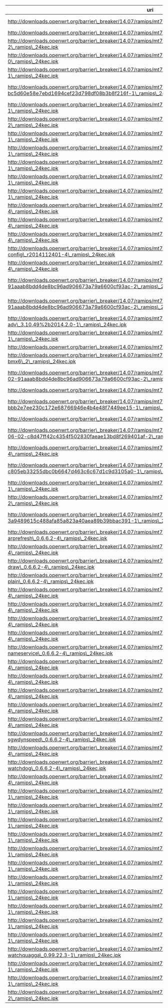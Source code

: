 uri | filename | size
----|----------|-----
http://downloads.openwrt.org/barrier\_breaker/14.07/ramips/mt7620a/packages/routing/Packages | Packages | 35727 10344
http://downloads.openwrt.org/barrier\_breaker/14.07/ramips/mt7620a/packages/routing/Packages.gz | Packages.gz | 10344
http://downloads.openwrt.org/barrier\_breaker/14.07/ramips/mt7620a/packages/routing/ahcpd\_0.53-2\_ramips\_24kec.ipk | ahcpd\_0.53-2\_ramips\_24kec.ipk | 22034
http://downloads.openwrt.org/barrier\_breaker/14.07/ramips/mt7620a/packages/routing/alfred\_2014.3.0-0\_ramips\_24kec.ipk | alfred\_2014.3.0-0\_ramips\_24kec.ipk | 18869
http://downloads.openwrt.org/barrier\_breaker/14.07/ramips/mt7620a/packages/routing/babeld\_1.5.1-1\_ramips\_24kec.ipk | babeld\_1.5.1-1\_ramips\_24kec.ipk | 46611
http://downloads.openwrt.org/barrier\_breaker/14.07/ramips/mt7620a/packages/routing/babels\_2014-07-04-bc5d60e58e7ebd1694cef23d798df08b3b8f216f-1\_ramips\_24kec.ipk | babels\_2014-07-04-bc5d60e58e7ebd1694cef23d798df08b3b8f216f-1\_ramips\_24kec.ipk | 54715
http://downloads.openwrt.org/barrier\_breaker/14.07/ramips/mt7620a/packages/routing/batctl\_2014.2.0-1\_ramips\_24kec.ipk | batctl\_2014.2.0-1\_ramips\_24kec.ipk | 22732
http://downloads.openwrt.org/barrier\_breaker/14.07/ramips/mt7620a/packages/routing/batmand\_r1439-2\_ramips\_24kec.ipk | batmand\_r1439-2\_ramips\_24kec.ipk | 38075
http://downloads.openwrt.org/barrier\_breaker/14.07/ramips/mt7620a/packages/routing/bcp38\_4-1\_ramips\_24kec.ipk | bcp38\_4-1\_ramips\_24kec.ipk | 2306
http://downloads.openwrt.org/barrier\_breaker/14.07/ramips/mt7620a/packages/routing/bird4\_1.4.3-1\_ramips\_24kec.ipk | bird4\_1.4.3-1\_ramips\_24kec.ipk | 166995
http://downloads.openwrt.org/barrier\_breaker/14.07/ramips/mt7620a/packages/routing/bird6\_1.4.3-1\_ramips\_24kec.ipk | bird6\_1.4.3-1\_ramips\_24kec.ipk | 187572
http://downloads.openwrt.org/barrier\_breaker/14.07/ramips/mt7620a/packages/routing/birdc4\_1.4.3-1\_ramips\_24kec.ipk | birdc4\_1.4.3-1\_ramips\_24kec.ipk | 11681
http://downloads.openwrt.org/barrier\_breaker/14.07/ramips/mt7620a/packages/routing/birdc6\_1.4.3-1\_ramips\_24kec.ipk | birdc6\_1.4.3-1\_ramips\_24kec.ipk | 12910
http://downloads.openwrt.org/barrier\_breaker/14.07/ramips/mt7620a/packages/routing/bmx6-json\_r2014112401-4\_ramips\_24kec.ipk | bmx6-json\_r2014112401-4\_ramips\_24kec.ipk | 6885
http://downloads.openwrt.org/barrier\_breaker/14.07/ramips/mt7620a/packages/routing/bmx6-sms\_r2014112401-4\_ramips\_24kec.ipk | bmx6-sms\_r2014112401-4\_ramips\_24kec.ipk | 5678
http://downloads.openwrt.org/barrier\_breaker/14.07/ramips/mt7620a/packages/routing/bmx6-table\_r2014112401-4\_ramips\_24kec.ipk | bmx6-table\_r2014112401-4\_ramips\_24kec.ipk | 8739
http://downloads.openwrt.org/barrier\_breaker/14.07/ramips/mt7620a/packages/routing/bmx6-uci-config\_r2014112401-4\_ramips\_24kec.ipk | bmx6-uci-config\_r2014112401-4\_ramips\_24kec.ipk | 9142
http://downloads.openwrt.org/barrier\_breaker/14.07/ramips/mt7620a/packages/routing/bmx6\_r2014112401-4\_ramips\_24kec.ipk | bmx6\_r2014112401-4\_ramips\_24kec.ipk | 138773
http://downloads.openwrt.org/barrier\_breaker/14.07/ramips/mt7620a/packages/routing/hnet-full\_2014-09-02-91aaab8bdd4de8bc96ad906673a79a6600cf93ac-2\_ramips\_24kec.ipk | hnet-full\_2014-09-02-91aaab8bdd4de8bc96ad906673a79a6600cf93ac-2\_ramips\_24kec.ipk | 728
http://downloads.openwrt.org/barrier\_breaker/14.07/ramips/mt7620a/packages/routing/hnetd\_2014-09-02-91aaab8bdd4de8bc96ad906673a79a6600cf93ac-2\_ramips\_24kec.ipk | hnetd\_2014-09-02-91aaab8bdd4de8bc96ad906673a79a6600cf93ac-2\_ramips\_24kec.ipk | 77331
http://downloads.openwrt.org/barrier\_breaker/14.07/ramips/mt7620a/packages/routing/kmod-batman-adv\_3.10.49%2b2014.2.0-1\_ramips\_24kec.ipk | kmod-batman-adv\_3.10.49%2b2014.2.0-1\_ramips\_24kec.ipk | 71446
http://downloads.openwrt.org/barrier\_breaker/14.07/ramips/mt7620a/packages/routing/kmod-nat46\_3.10.49%2b1-1\_ramips\_24kec.ipk | kmod-nat46\_3.10.49%2b1-1\_ramips\_24kec.ipk | 15401
http://downloads.openwrt.org/barrier\_breaker/14.07/ramips/mt7620a/packages/routing/luci-app-bcp38\_2-1\_all.ipk | luci-app-bcp38\_2-1\_all.ipk | 2213
http://downloads.openwrt.org/barrier\_breaker/14.07/ramips/mt7620a/packages/routing/luci-app-bmx6\_2\_ramips\_24kec.ipk | luci-app-bmx6\_2\_ramips\_24kec.ipk | 95106
http://downloads.openwrt.org/barrier\_breaker/14.07/ramips/mt7620a/packages/routing/luci-app-hnet\_2014-09-02-91aaab8bdd4de8bc96ad906673a79a6600cf93ac-2\_ramips\_24kec.ipk | luci-app-hnet\_2014-09-02-91aaab8bdd4de8bc96ad906673a79a6600cf93ac-2\_ramips\_24kec.ipk | 57452
http://downloads.openwrt.org/barrier\_breaker/14.07/ramips/mt7620a/packages/routing/map-t\_1\_ramips\_24kec.ipk | map-t\_1\_ramips\_24kec.ipk | 640
http://downloads.openwrt.org/barrier\_breaker/14.07/ramips/mt7620a/packages/routing/mcproxy\_2014-05-02-bbb2e7ee230c172e68766946e4b4e48f7449ee15-1\_ramips\_24kec.ipk | mcproxy\_2014-05-02-bbb2e7ee230c172e68766946e4b4e48f7449ee15-1\_ramips\_24kec.ipk | 117542
http://downloads.openwrt.org/barrier\_breaker/14.07/ramips/mt7620a/packages/routing/md5sums | md5sums | 5152
http://downloads.openwrt.org/barrier\_breaker/14.07/ramips/mt7620a/packages/routing/minimalist-pcproxy\_2014-06-02-c8d47ff42c4354f502830faeae13bd8f269401af-2\_ramips\_24kec.ipk | minimalist-pcproxy\_2014-06-02-c8d47ff42c4354f502830faeae13bd8f269401af-2\_ramips\_24kec.ipk | 6757
http://downloads.openwrt.org/barrier\_breaker/14.07/ramips/mt7620a/packages/routing/miniupnpd\_1.8.20140523-4\_ramips\_24kec.ipk | miniupnpd\_1.8.20140523-4\_ramips\_24kec.ipk | 53893
http://downloads.openwrt.org/barrier\_breaker/14.07/ramips/mt7620a/packages/routing/mrd6\_2013-11-30-c805eb33255dbc0b6647d463c6c67d1c9d3105a0-1\_ramips\_24kec.ipk | mrd6\_2013-11-30-c805eb33255dbc0b6647d463c6c67d1c9d3105a0-1\_ramips\_24kec.ipk | 278358
http://downloads.openwrt.org/barrier\_breaker/14.07/ramips/mt7620a/packages/routing/ndppd\_0.2.3-1\_ramips\_24kec.ipk | ndppd\_0.2.3-1\_ramips\_24kec.ipk | 32257
http://downloads.openwrt.org/barrier\_breaker/14.07/ramips/mt7620a/packages/routing/nodogsplash\_0.9\_beta9.9.8-2\_ramips\_24kec.ipk | nodogsplash\_0.9\_beta9.9.8-2\_ramips\_24kec.ipk | 47981
http://downloads.openwrt.org/barrier\_breaker/14.07/ramips/mt7620a/packages/routing/ohybridproxy\_2014-06-19-3a9489615c488afa85a823a40aea89b39bbac391-1\_ramips\_24kec.ipk | ohybridproxy\_2014-06-19-3a9489615c488afa85a823a40aea89b39bbac391-1\_ramips\_24kec.ipk | 10599
http://downloads.openwrt.org/barrier\_breaker/14.07/ramips/mt7620a/packages/routing/olsrd-mod-arprefresh\_0.6.6.2-4\_ramips\_24kec.ipk | olsrd-mod-arprefresh\_0.6.6.2-4\_ramips\_24kec.ipk | 2485
http://downloads.openwrt.org/barrier\_breaker/14.07/ramips/mt7620a/packages/routing/olsrd-mod-bmf\_0.6.6.2-4\_ramips\_24kec.ipk | olsrd-mod-bmf\_0.6.6.2-4\_ramips\_24kec.ipk | 12573
http://downloads.openwrt.org/barrier\_breaker/14.07/ramips/mt7620a/packages/routing/olsrd-mod-dot-draw\_0.6.6.2-4\_ramips\_24kec.ipk | olsrd-mod-dot-draw\_0.6.6.2-4\_ramips\_24kec.ipk | 4225
http://downloads.openwrt.org/barrier\_breaker/14.07/ramips/mt7620a/packages/routing/olsrd-mod-dyn-gw-plain\_0.6.6.2-4\_ramips\_24kec.ipk | olsrd-mod-dyn-gw-plain\_0.6.6.2-4\_ramips\_24kec.ipk | 2854
http://downloads.openwrt.org/barrier\_breaker/14.07/ramips/mt7620a/packages/routing/olsrd-mod-dyn-gw\_0.6.6.2-4\_ramips\_24kec.ipk | olsrd-mod-dyn-gw\_0.6.6.2-4\_ramips\_24kec.ipk | 4433
http://downloads.openwrt.org/barrier\_breaker/14.07/ramips/mt7620a/packages/routing/olsrd-mod-httpinfo\_0.6.6.2-4\_ramips\_24kec.ipk | olsrd-mod-httpinfo\_0.6.6.2-4\_ramips\_24kec.ipk | 26343
http://downloads.openwrt.org/barrier\_breaker/14.07/ramips/mt7620a/packages/routing/olsrd-mod-jsoninfo\_0.6.6.2-4\_ramips\_24kec.ipk | olsrd-mod-jsoninfo\_0.6.6.2-4\_ramips\_24kec.ipk | 12771
http://downloads.openwrt.org/barrier\_breaker/14.07/ramips/mt7620a/packages/routing/olsrd-mod-mdns\_0.6.6.2-4\_ramips\_24kec.ipk | olsrd-mod-mdns\_0.6.6.2-4\_ramips\_24kec.ipk | 8674
http://downloads.openwrt.org/barrier\_breaker/14.07/ramips/mt7620a/packages/routing/olsrd-mod-nameservice\_0.6.6.2-4\_ramips\_24kec.ipk | olsrd-mod-nameservice\_0.6.6.2-4\_ramips\_24kec.ipk | 11496
http://downloads.openwrt.org/barrier\_breaker/14.07/ramips/mt7620a/packages/routing/olsrd-mod-p2pd\_0.6.6.2-4\_ramips\_24kec.ipk | olsrd-mod-p2pd\_0.6.6.2-4\_ramips\_24kec.ipk | 8151
http://downloads.openwrt.org/barrier\_breaker/14.07/ramips/mt7620a/packages/routing/olsrd-mod-pgraph\_0.6.6.2-4\_ramips\_24kec.ipk | olsrd-mod-pgraph\_0.6.6.2-4\_ramips\_24kec.ipk | 3349
http://downloads.openwrt.org/barrier\_breaker/14.07/ramips/mt7620a/packages/routing/olsrd-mod-pud\_0.6.6.2-4\_ramips\_24kec.ipk | olsrd-mod-pud\_0.6.6.2-4\_ramips\_24kec.ipk | 52365
http://downloads.openwrt.org/barrier\_breaker/14.07/ramips/mt7620a/packages/routing/olsrd-mod-quagga\_0.6.6.2-4\_ramips\_24kec.ipk | olsrd-mod-quagga\_0.6.6.2-4\_ramips\_24kec.ipk | 6307
http://downloads.openwrt.org/barrier\_breaker/14.07/ramips/mt7620a/packages/routing/olsrd-mod-secure\_0.6.6.2-4\_ramips\_24kec.ipk | olsrd-mod-secure\_0.6.6.2-4\_ramips\_24kec.ipk | 9952
http://downloads.openwrt.org/barrier\_breaker/14.07/ramips/mt7620a/packages/routing/olsrd-mod-sgwdynspeed\_0.6.6.2-4\_ramips\_24kec.ipk | olsrd-mod-sgwdynspeed\_0.6.6.2-4\_ramips\_24kec.ipk | 4779
http://downloads.openwrt.org/barrier\_breaker/14.07/ramips/mt7620a/packages/routing/olsrd-mod-txtinfo\_0.6.6.2-4\_ramips\_24kec.ipk | olsrd-mod-txtinfo\_0.6.6.2-4\_ramips\_24kec.ipk | 6470
http://downloads.openwrt.org/barrier\_breaker/14.07/ramips/mt7620a/packages/routing/olsrd-mod-watchdog\_0.6.6.2-4\_ramips\_24kec.ipk | olsrd-mod-watchdog\_0.6.6.2-4\_ramips\_24kec.ipk | 2230
http://downloads.openwrt.org/barrier\_breaker/14.07/ramips/mt7620a/packages/routing/olsrd\_0.6.6.2-4\_ramips\_24kec.ipk | olsrd\_0.6.6.2-4\_ramips\_24kec.ipk | 117037
http://downloads.openwrt.org/barrier\_breaker/14.07/ramips/mt7620a/packages/routing/pim6sd\_2014-04-06-1\_ramips\_24kec.ipk | pim6sd\_2014-04-06-1\_ramips\_24kec.ipk | 76509
http://downloads.openwrt.org/barrier\_breaker/14.07/ramips/mt7620a/packages/routing/quagga-babeld\_0.99.22.3-1\_ramips\_24kec.ipk | quagga-babeld\_0.99.22.3-1\_ramips\_24kec.ipk | 35641
http://downloads.openwrt.org/barrier\_breaker/14.07/ramips/mt7620a/packages/routing/quagga-bgpd\_0.99.22.3-1\_ramips\_24kec.ipk | quagga-bgpd\_0.99.22.3-1\_ramips\_24kec.ipk | 171061
http://downloads.openwrt.org/barrier\_breaker/14.07/ramips/mt7620a/packages/routing/quagga-isisd\_0.99.22.3-1\_ramips\_24kec.ipk | quagga-isisd\_0.99.22.3-1\_ramips\_24kec.ipk | 71532
http://downloads.openwrt.org/barrier\_breaker/14.07/ramips/mt7620a/packages/routing/quagga-libospf\_0.99.22.3-1\_ramips\_24kec.ipk | quagga-libospf\_0.99.22.3-1\_ramips\_24kec.ipk | 165923
http://downloads.openwrt.org/barrier\_breaker/14.07/ramips/mt7620a/packages/routing/quagga-libzebra\_0.99.22.3-1\_ramips\_24kec.ipk | quagga-libzebra\_0.99.22.3-1\_ramips\_24kec.ipk | 106413
http://downloads.openwrt.org/barrier\_breaker/14.07/ramips/mt7620a/packages/routing/quagga-ospf6d\_0.99.22.3-1\_ramips\_24kec.ipk | quagga-ospf6d\_0.99.22.3-1\_ramips\_24kec.ipk | 74801
http://downloads.openwrt.org/barrier\_breaker/14.07/ramips/mt7620a/packages/routing/quagga-ospfd\_0.99.22.3-1\_ramips\_24kec.ipk | quagga-ospfd\_0.99.22.3-1\_ramips\_24kec.ipk | 4372
http://downloads.openwrt.org/barrier\_breaker/14.07/ramips/mt7620a/packages/routing/quagga-ripd\_0.99.22.3-1\_ramips\_24kec.ipk | quagga-ripd\_0.99.22.3-1\_ramips\_24kec.ipk | 33748
http://downloads.openwrt.org/barrier\_breaker/14.07/ramips/mt7620a/packages/routing/quagga-ripngd\_0.99.22.3-1\_ramips\_24kec.ipk | quagga-ripngd\_0.99.22.3-1\_ramips\_24kec.ipk | 27395
http://downloads.openwrt.org/barrier\_breaker/14.07/ramips/mt7620a/packages/routing/quagga-vtysh\_0.99.22.3-1\_ramips\_24kec.ipk | quagga-vtysh\_0.99.22.3-1\_ramips\_24kec.ipk | 102154
http://downloads.openwrt.org/barrier\_breaker/14.07/ramips/mt7620a/packages/routing/quagga-watchquagga\_0.99.22.3-1\_ramips\_24kec.ipk | quagga-watchquagga\_0.99.22.3-1\_ramips\_24kec.ipk | 11619
http://downloads.openwrt.org/barrier\_breaker/14.07/ramips/mt7620a/packages/routing/quagga-zebra\_0.99.22.3-1\_ramips\_24kec.ipk | quagga-zebra\_0.99.22.3-1\_ramips\_24kec.ipk | 64293
http://downloads.openwrt.org/barrier\_breaker/14.07/ramips/mt7620a/packages/routing/quagga\_0.99.22.3-1\_ramips\_24kec.ipk | quagga\_0.99.22.3-1\_ramips\_24kec.ipk | 3031
http://downloads.openwrt.org/barrier\_breaker/14.07/ramips/mt7620a/packages/routing/vis\_r1439-2\_ramips\_24kec.ipk | vis\_r1439-2\_ramips\_24kec.ipk | 10579
